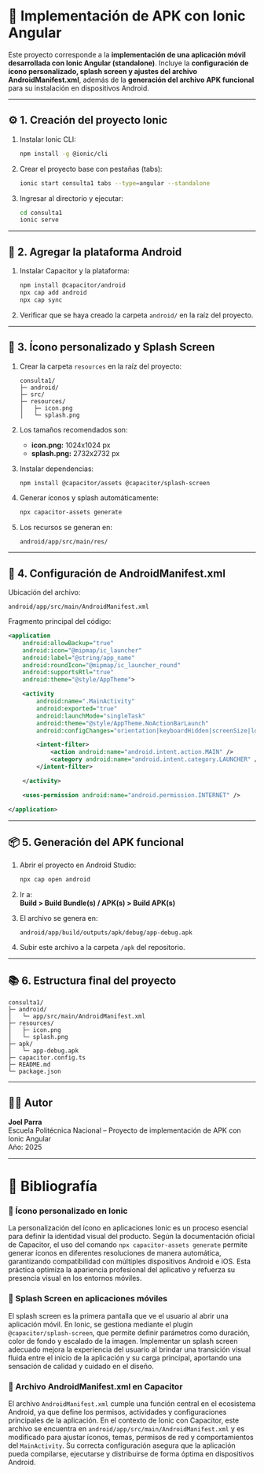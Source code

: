 # 📱 Implementación de APK con Ionic Angular

Este proyecto corresponde a la **implementación de una aplicación móvil desarrollada con Ionic Angular (standalone)**. Incluye la **configuración de ícono personalizado, splash screen y ajustes del archivo AndroidManifest.xml**, además de la **generación del archivo APK funcional** para su instalación en dispositivos Android.

---

## ⚙️ 1. Creación del proyecto Ionic

1. Instalar Ionic CLI:
   ```bash
   npm install -g @ionic/cli
   ```

2. Crear el proyecto base con pestañas (tabs):
   ```bash
   ionic start consulta1 tabs --type=angular --standalone
   ```

3. Ingresar al directorio y ejecutar:
   ```bash
   cd consulta1
   ionic serve
   ```

---

## 🧩 2. Agregar la plataforma Android

1. Instalar Capacitor y la plataforma:
   ```bash
   npm install @capacitor/android
   npx cap add android
   npx cap sync
   ```

2. Verificar que se haya creado la carpeta `android/` en la raíz del proyecto.

---

## 🎨 3. Ícono personalizado y Splash Screen

1. Crear la carpeta `resources` en la raíz del proyecto:
   ```
   consulta1/
   ├─ android/
   ├─ src/
   ├─ resources/
   │   ├─ icon.png
   │   └─ splash.png
   ```

2. Los tamaños recomendados son:
   - **icon.png:** 1024x1024 px  
   - **splash.png:** 2732x2732 px  

3. Instalar dependencias:
   ```bash
   npm install @capacitor/assets @capacitor/splash-screen
   ```

4. Generar íconos y splash automáticamente:
   ```bash
   npx capacitor-assets generate
   ```

5. Los recursos se generan en:
   ```
   android/app/src/main/res/
   ```

---

## 🧾 4. Configuración de AndroidManifest.xml

Ubicación del archivo:
```
android/app/src/main/AndroidManifest.xml
```

Fragmento principal del código:

```xml
<application
    android:allowBackup="true"
    android:icon="@mipmap/ic_launcher"
    android:label="@string/app_name"
    android:roundIcon="@mipmap/ic_launcher_round"
    android:supportsRtl="true"
    android:theme="@style/AppTheme">

    <activity
        android:name=".MainActivity"
        android:exported="true"
        android:launchMode="singleTask"
        android:theme="@style/AppTheme.NoActionBarLaunch"
        android:configChanges="orientation|keyboardHidden|screenSize|locale|uiMode|navigation">

        <intent-filter>
            <action android:name="android.intent.action.MAIN" />
            <category android:name="android.intent.category.LAUNCHER" />
        </intent-filter>

    </activity>

    <uses-permission android:name="android.permission.INTERNET" />

</application>
```

---

## 📦 5. Generación del APK funcional

1. Abrir el proyecto en Android Studio:
   ```bash
   npx cap open android
   ```

2. Ir a:  
   **Build > Build Bundle(s) / APK(s) > Build APK(s)**

3. El archivo se genera en:
   ```
   android/app/build/outputs/apk/debug/app-debug.apk
   ```

4. Subir este archivo a la carpeta `/apk` del repositorio.

---

## 📚 6. Estructura final del proyecto

```
consulta1/
├─ android/
│   └─ app/src/main/AndroidManifest.xml
├─ resources/
│   ├─ icon.png
│   └─ splash.png
├─ apk/
│   └─ app-debug.apk
├─ capacitor.config.ts
├─ README.md
└─ package.json
```

---

## 👨‍💻 Autor

**Joel Parra**  
Escuela Politécnica Nacional – Proyecto de implementación de APK con Ionic Angular  
Año: 2025

---

# 📖 Bibliografía

### 📘 Ícono personalizado en Ionic
La personalización del ícono en aplicaciones Ionic es un proceso esencial para definir la identidad visual del producto. Según la documentación oficial de Capacitor, el uso del comando `npx capacitor-assets generate` permite generar íconos en diferentes resoluciones de manera automática, garantizando compatibilidad con múltiples dispositivos Android e iOS. Esta práctica optimiza la apariencia profesional del aplicativo y refuerza su presencia visual en los entornos móviles.

### 📗 Splash Screen en aplicaciones móviles
El splash screen es la primera pantalla que ve el usuario al abrir una aplicación móvil. En Ionic, se gestiona mediante el plugin `@capacitor/splash-screen`, que permite definir parámetros como duración, color de fondo y escalado de la imagen. Implementar un splash screen adecuado mejora la experiencia del usuario al brindar una transición visual fluida entre el inicio de la aplicación y su carga principal, aportando una sensación de calidad y cuidado en el diseño.

### 📙 Archivo AndroidManifest.xml en Capacitor
El archivo `AndroidManifest.xml` cumple una función central en el ecosistema Android, ya que define los permisos, actividades y configuraciones principales de la aplicación. En el contexto de Ionic con Capacitor, este archivo se encuentra en `android/app/src/main/AndroidManifest.xml` y es modificado para ajustar íconos, temas, permisos de red y comportamientos del `MainActivity`. Su correcta configuración asegura que la aplicación pueda compilarse, ejecutarse y distribuirse de forma óptima en dispositivos Android.
